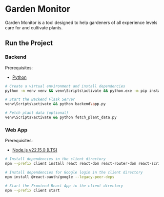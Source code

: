 # Garden Monitor

Garden Monitor is a tool designed to help gardeners of all experience levels care for and cultivate plants.

## Run the Project

### Backend

Prerequisites:
- [Python](https://www.python.org/)

```bash
# Create a virtual environment and install dependencies
python -m venv venv && venv\Scripts\activate && python.exe -m pip install --upgrade pip && pip install requests flask-cors

# Start the Backend Flask Server
venv\Scripts\activate && python backend\app.py

# Fetch plant data (optional)
venv\Scripts\activate && python fetch_plant_data.py
```

### Web App

Prerequisites:
- [Node.js v22.15.0 (LTS)](https://nodejs.org)

```bash
# Install dependencies in the client directory
npm --prefix client install react react-dom react-router-dom react-scripts webpack@latest webpack-cli@latest

# Install dependencies for Google login in the client directory
npm install @react-oauth/google --legacy-peer-deps 

# Start the Frontend React App in the client directory
npm --prefix client start
```
